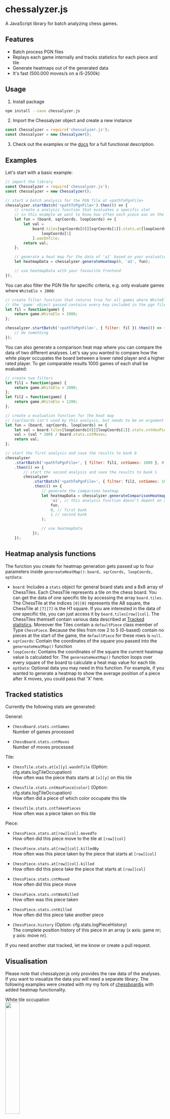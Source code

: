 # chessalyzer.js

A JavaScript library for batch analyzing chess games.

## Features

-   Batch process PGN files
-   Replays each game internally and tracks statistics for each piece and tile
-   Generate heatmaps out of the generated data
-   It's fast (500.000 moves/s on a i5-2500k)

## Usage

1. Install package

```sh
npm install --save chessalyzer.js
```

2. Import the Chessalyzer object and create a new instance

```javascript
const Chessalyzer = require('chessalyzer.js');
const chessalyzer = new Chessalyzer();
```

3. Check out the examples or the [docs](https://peterpain.github.io/chessalyzer.js/Chessalyzer.html) for a full functional description.

## Examples

Let's start with a basic example:

```javascript
// import the library
const Chessalyzer = require('chessalyzer.js');
const chessalyzer = new Chessalyzer();

// start a batch analysis for the PGN file at <pathToPgnFile>
chessalyzer.startBatch('<pathToPgnFile>').then(() => {
	// create a analysis function that evaluates a specific stat
	// in this example we want to know how often each piece was on the tile at sqrCoords
	let fun = (board, sqrCoords, loopCoords) => {
		let val =
			board.tiles[sqrCoords[0]][sqrCoords[1]].stats.at[loopCoords[0]][
				loopCoords[1]
			].wasOnTile;
		return val;
	};

	// generate a heat map for the data of 'a1' based on your evaluation function
	let heatmapData = chessalyzer.generateHeatmap(0, 'a1', fun);

	// use heatmapData with your favourite frontend
});
```

You can also filter the PGN file for specific criteria, e.g. only evaluate games where `WhiteElo > 2000`:

```javascript
// create filter function that returns true for all games where WhiteElo > 2000
// the 'game' object passed contains every key included in the pgn file
let fil = function(game) {
	return game.WhiteElo > 2000;
};

chessalyzer.startBatch('<pathToPgnFile>', { filter: fil }).then(() => {
	// do something
});
```

You can also generate a comparison heat map where you can compare the data of two different analyses. Let's say you wanted to compare how the white player occupates the board between a lower rated player and a higher rated player. To get comparable results 1000 games of each shall be evaluated:

```javascript
// create two filters
let fil1 = function(game) {
	return game.WhiteElo > 2000;
};
let fil2 = function(game) {
	return game.WhiteElo < 1200;
};

// create a evaluation function for the heat map
// (sqrCoords isn't used by this analysis, but needs to be an argument nevertheless)
let fun = (board, sqrCoords, loopCoords) => {
	let val = board.tiles[loopCoords[0]][loopCoords[1]].stats.cntHasPiece.white;
	val = (val * 100) / board.stats.cntMoves;
	return val;
};

// start the first analysis and save the results to bank 0
chessalyzer
	.startBatch('<pathToPgnFile>', { filter: fil1, cntGames: 1000 }, 0)
	.then(() => {
		// start the second analysis and save the results to bank 1
		chessalyzer
			.startBatch('<pathToPgnFile>', { filter: fil2, cntGames: 1000 }, 1)
			.then(() => {
				// generate the comparison heatmap
				let heatmapData = chessalyzer.generateComparisonHeatmap(
					'a1', // this analysis function doesn't depent on a specific square, so pass a random square
					fun,
					0, // first bank
					1 // second bank
				);

				// use heatmapData
			});
	});
```

## Heatmap analysis functions

The function you create for heatmap generation gets passed up to four parameters inside `genereateHeatMap()`: `board, sqrCoords, loopCoords, optData`:

-   `board`: Includes a `stats` object for general board stats and a 8x8 array of ChessTiles. Each ChessTile represents a tile on the chess board. You can get the data of one specific tile by accessing the array `board.tiles`. The ChessTile at the indices `[0][0]` represents the A8 square, the ChessTile at `[7][7]` is the H1 square. If you are interested in the data of one specific tile, you can just access it by `board.tiles[row][col]`. The ChessTiles themself contain various data described at [Tracked statistics](#tracked-statistics). Moreover the Tiles contain a `defaultPiece` class member of Type `ChessPiece`. Because the tiles from row 2 to 5 (0-based) contain no pieces at the start of the game, the `defaultPiece` for these rows is `null`.
-   `sqrCoords`: Contain the coordinates of the square you passed into the `genereateHeatMap()` function
-   `loopCoords`: Contains the coordinates of the square the current heatmap value is calculated for. The `genereateHeatMap()` function loops over every square of the board to calculate a heat map value for each tile.
-   `optData`: Optional data you may need in this function. For example, if you wanted to generate a heatmap to show the average position of a piece after X moves, you could pass that 'X' here.

## Tracked statistics

Currently the following stats are generated:

General:

-   `ChessBoard.stats.cntGames`  
    Number of games processed

-   `ChessBoard.stats.cntMoves`  
    Number of moves processed

Tile:

-   `ChessTile.stats.at[x][y].wasOnTile` (Option: cfg.stats.logTileOccupation)  
    How often was the piece thats starts at `[x][y]` on this tile

-   `ChessTile.stats.cntHasPiece[color]` (Option: cfg.stats.logTileOccupation)  
    How often did a piece of which color occupate this tile

-   `ChessTile.stats.cntTakenPieces`  
    How often was a piece taken on this tile

Piece:

-   `ChessPiece.stats.at[row][col].movedTo`  
    How often did this piece move to the tile at `[row][col]`

-   `ChessPiece.stats.at[row][col].killedBy`  
    How often was this piece taken by the piece that starts at `[row][col]`

-   `ChessPiece.stats.at[row][col].killed`  
    How often did this piece take the piece that starts at `[row][col]`

-   `ChessPiece.stats.cntMoved`  
    How often did this piece move

-   `ChessPiece.stats.cntWasKilled`  
    How often was this piece taken

-   `ChessPiece.stats.cntKilled`  
    How often did this piece take another piece

-   `ChessPiece.history` (Option: cfg.stats.logPieceHistory)  
    The complete position history of this piece in an array (x axis: game nr; y axis: move nr).

If you need another stat tracked, let me know or create a pull request.

## Visualisation

Please note that chessalyzer.js only provides the raw data of the analyses. If you want to visualize the data you will need a separate library. The following examples were created with my my fork of [chessboardjs](https://github.com/PeterPain/heatboard.js) with added heatmap functionality.

White tile occupation  
<img src="https://i.imgur.com/2naX1mg.png" width="30%">

Moves of whites e pawn  
<img src="https://i.imgur.com/ATivf7i.png" width="30%">

Difference of whites tiles occupation between a higher (green) and a lower rated (red) player  
<img src="https://i.imgur.com/tZVkPs3.png" width="30%">

## Contribute

1. Download the project

2. `npm install`

3. Make changes

4. Build via `npm run build` or `npm run dev`

## TODOs

-   [ ] Check functionality for non-lichess PGN files
-   [ ] Write Mocha tests
-   [ ] Update jsdoc
-   [ ] Track statistics for promoted pieces and en passant moves. Currently stats for those are not tracked
-   [ ] Provide function for parsing notation from algebraic (e4 e5) to long algebraic (e2-e4 e7-e5). Internally already available, but no API yet.
-                   [ ] If possible, rebuilt code to be able to just run a comparison function between 'before move' and 'after move' and generate all stats in that function. Currently the stats are tracked at multiple places which makes adding more stats a bit confusing.

## Related

Check out my standalone electron project [Chessalyzer](https://github.com/PeterPain/chessalyzer-nuxt) which uses chessalyzer.js and heatboard.js for visualizing game data. It's still work in progress though.
